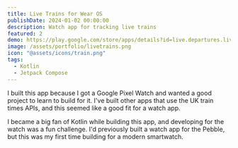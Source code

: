 ```yaml
---
title: Live Trains for Wear OS
publishDate: 2024-01-02 00:00:00
description: Watch app for tracking live trains
featured: 2
demo: https://play.google.com/store/apps/details?id=live.departures.livetrains
image: /assets/portfolio/livetrains.png
icon: "@assets/icons/train.png"
tags:
  - Kotlin
  - Jetpack Compose
---
```


I built this app because I got a Google Pixel Watch and wanted a good project to
learn to build for it. I've built other apps that use the UK train times APIs,
and this seemed like a good fit for a watch app.

I became a big fan of Kotlin while building this app, and developing for the
watch was a fun challenge. I'd previously built a watch app for the Pebble, but
this was my first time building for a modern smartwatch.
